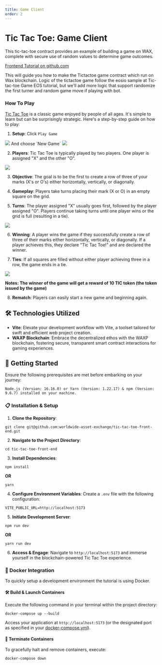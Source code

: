 ```yaml
---
title: Game Client
order: 2
---
```


# Tic Tac Toe: Game Client

This tic-tac-toe contract provides an example of building a game on WAX, complete with secure use of random values to determine game outcomes.

[Frontend Tutorial on github.com](https://github.com/worldwide-asset-exchange/tic-tac-toe-front-end)

This will guide you how to make the Tictactoe game contract which run on Wax blockchain. Logic of the tictactoe game follow the eosio sample at Tic-tac-toe Game EOS tutorial, but we'll add more logic that support randomize the first turner and random game move if playing with bot.


### How To Play

[Tic Tac Toe](https://tictactoe.wax.io/) is a classic game enjoyed by people of all ages. It's simple to learn but can be surprisingly strategic. Here's a step-by-step guide on how to play:

1. **Setup**: Click `Play Game`
<img src="/assets/images/tutorials/tic-tac-toe/splash.png"/>
And choose `New Game`
<img src="/assets/images/tutorials/tic-tac-toe/new_game.png"/>

2. **Players**: Tic Tac Toe is typically played by two players. One player is assigned "X" and the other "O".
<img src="/assets/images/tutorials/tic-tac-toe/new_game_popup.png"/>

3. **Objective**: The goal is to be the first to create a row of three of your marks (X's or O's) either horizontally, vertically, or diagonally.

4. **Gameplay**: Players take turns placing their mark (X or O) in an empty square on the grid.

5. **Turns**: The player assigned "X" usually goes first, followed by the player assigned "O". Players continue taking turns until one player wins or the grid is full (resulting in a tie).
<img src="/assets/images/tutorials/tic-tac-toe/playing_game.png"/>

6. **Winning**: A player wins the game if they successfully create a row of three of their marks either horizontally, vertically, or diagonally. If a player achieves this, they declare "Tic Tac Toe!" and are declared the winner.

7. **Ties**: If all squares are filled without either player achieving three in a row, the game ends in a tie.
<img src="/assets/images/tutorials/tic-tac-toe/winner.png"/>

**Notes: The winner of the game will get a reward of 10 TIC token (the token issued by the game)**

8. **Rematch**: Players can easily start a new game and beginning again.


## 🛠️ Technologies Utilized

- **Vite**: Elevate your development workflow with Vite, a toolset tailored for swift and efficient web project creation.
- **WAXP Blockchain**: Embrace the decentralized ethos with the WAXP blockchain, fostering secure, transparent smart contract interactions for gaming experiences.
  

## 🚀 Getting Started


Ensure the following prerequisites are met before embarking on your journey:

```
Node.js (Version: 16.16.0) or Yarn (Version: 1.22.17) & npm (Version: 9.6.7) installed on your machine.
```

### 📋 Installation & Setup

1. **Clone the Repository**:
```
git clone git@github.com:worldwide-asset-exchange/tic-tac-toe-front-end.git
```

2. **Navigate to the Project Directory**:
```
cd tic-tac-toe-front-end
```

3. **Install Dependencies**:
```
npm install
```
**OR**
```
yarn
```

4. **Configure Environment Variables**:
Create a `.env` file with the following configuration:
```env
VITE_PUBLIC_URL=http://localhost:5173
```

5. **Initiate Development Server**:
```
npm run dev
```
**OR**
```
yarn run dev
```

6. **Access & Engage**:
Navigate to `http://localhost:5173` and immerse yourself in the blockchain-powered Tic Tac Toe experience.


### 🐳 Docker Integration

To quickly setup a development environment the tutorial is using Docker.

#### 🛠️ Build & Launch Containers

Execute the following command in your terminal within the project directory:
```
docker-compose up --build
```

Access your application at `http://localhost:5173` (or the designated port as specified in your [docker-compose.yml](docker-compose.yml)).

#### 🛑 Terminate Containers

To gracefully halt and remove containers, execute:
```
docker-compose down
```
